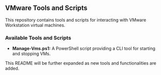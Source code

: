 ## VMware Tools and Scripts

This repository contains tools and scripts for interacting with VMware Workstation virtual machines.

### Available Tools and Scripts

* **Manage-Vms.ps1:** A PowerShell script providing a CLI tool for starting and stopping VMs.


This README will be further expanded as new tools and functionalities are added. 
